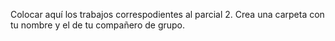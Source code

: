 Colocar aquí los trabajos correspodientes al parcial 2. Crea una carpeta con tu nombre y el de tu compañero de grupo.